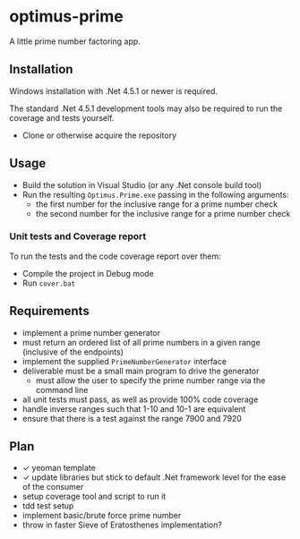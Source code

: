 # optimus-prime

A little prime number factoring app.

## Installation

Windows installation with .Net 4.5.1 or newer is required.

The standard .Net 4.5.1 development tools may also be required to run the coverage and tests yourself. 

* Clone or otherwise acquire the repository

## Usage

* Build the solution in Visual Studio (or any .Net console build tool)
* Run the resulting `Optimus.Prime.exe` passing in the following arguments:
  * the first number for the inclusive range for a prime number check 
  * the second number for the inclusive range for a prime number check

### Unit tests and Coverage report

To run the tests and the code coverage report over them:

* Compile the project in Debug mode
* Run `cover.bat`   

## Requirements

* implement a prime number generator
* must return an ordered list of all prime numbers in a given range (inclusive of the endpoints)
* implement the supplied `PrimeNumberGenerator` interface
* deliverable must be a small main program to drive the generator
  * must allow the user to specify the prime number range via the command line
* all unit tests must pass, as well as provide 100% code coverage
* handle inverse ranges such that 1-10 and 10-1 are equivalent
* ensure that there is a test against the range 7900 and 7920

## Plan

* ✓ yeoman template
* ✓ update libraries but stick to default .Net framework level for the ease of the consumer
* setup coverage tool and script to run it
* tdd test setup
* implement basic/brute force prime number
* throw in faster Sieve of Eratosthenes implementation?